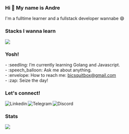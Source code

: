 ### <summary><strong>Hi :wave: My name is Andre</strong></summary>
I'm a fulltime learner and a fullstack developer wannabe :smile:

### Stacks I wanna learn
<p>
    <img src="https://skillicons.dev/icons?i=go,js,ts,py,html,css,mongodb,postgres,sqlite,docker,nodejs,express,nextjs,react,redux,svelte,tailwind,alpinejs,git,gitlab,gcp,firebase,aws,heroku,replit,graphql,rabbitmq,postman,prisma,linux&theme=light" />
</p>

### Yosh!
<p>
    - :seedling: I’m currently learning Golang and Javascript. </br>
    - :speech_balloon: Ask me about anything.</br>
    - :envelope: How to reach me: <a href="mailto:bicsquitbox@gmail.com">bicsquitbox@gmail.com</a>  </br>
    - :zap: Seize the day! </br>
<p>
 
### Let's connect!
<p>
<a href="https://www.linkedin.com/in/">
  <img align="left" alt="Linkedin" src="https://img.shields.io/badge/linkedin-%230077B5.svg?style=for-the-badge&logo=linkedin&logoColor=white" />
</a>
<a href="https://www.telegram.com/bicsquit">
  <img align="left" alt="Telegram" src="https://img.shields.io/badge/Telegram-2CA5E0?style=for-the-badge&logo=telegram&logoColor=white" />
</a>
<a href="https://discordapp.com/users/518781270399123457">
  <img align="left" alt="Discord" src="https://img.shields.io/badge/Discord-%235865F2.svg?style=for-the-badge&logo=discord&logoColor=white" />
</a> </br>
</p>

### Stats
<p>
  <img src="https://github-readme-stats.vercel.app/api/top-langs/?username=moccalatte&langs_count=12&layout=compact" />
</p>
